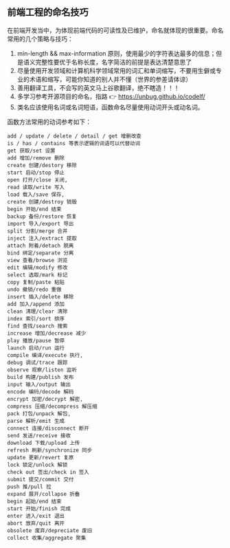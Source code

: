 ## 前端工程的命名技巧

在前端开发当中，为体现前端代码的可读性及已维护，命名就体现的很重要。命名常用的几个策略与技巧：

1. min-length && max-information 原则，使用最少的字符表达最多的信息；但是语义完整性要优于名称长度，名字简洁的前提是表达清楚意思了
2. 尽量使用开发领域和计算机科学领域常用的词汇和单词缩写，不要用生僻或专业的术语和缩写，可能你知道的别人并不懂（世界的参差请体谅）
3. 善用翻译工具，不会写的英文马上谷歌翻译，绝不瞎造！！！
4. 多学习参考开源项目的命名，指路 👉 https://unbug.github.io/codelf/
5. 类名应该使用名词或名词短语，函数命名尽量使用动词开头或动名词。


函数方法常用的动词参考如下：

```text
add / update / delete / detail / get 增删改查
is / has / contains 等表示逻辑的词语可以代替动词
get 获取/set 设置
add 增加/remove 删除
create 创建/destory 移除
start 启动/stop 停止
open 打开/close 关闭,
read 读取/write 写入
load 载入/save 保存,
create 创建/destroy 销毁
begin 开始/end 结束
backup 备份/restore 恢复
import 导入/export 导出
split 分割/merge 合并
inject 注入/extract 提取
attach 附着/detach 脱离
bind 绑定/separate 分离
view 查看/browse 浏览
edit 编辑/modify 修改
select 选取/mark 标记
copy 复制/paste 粘贴
undo 撤销/redo 重做
insert 插入/delete 移除
add 加入/append 添加
clean 清理/clear 清除
index 索引/sort 排序
find 查找/search 搜索
increase 增加/decrease 减少
play 播放/pause 暂停
launch 启动/run 运行
compile 编译/execute 执行,
debug 调试/trace 跟踪
observe 观察/listen 监听
build 构建/publish 发布
input 输入/output 输出
encode 编码/decode 解码
encrypt 加密/decrypt 解密,
compress 压缩/decompress 解压缩
pack 打包/unpack 解包,
parse 解析/emit 生成
connect 连接/disconnect 断开
send 发送/receive 接收
download 下载/upload 上传
refresh 刷新/synchronize 同步
update 更新/revert 复原
lock 锁定/unlock 解锁
check out 签出/check in 签入
submit 提交/commit 交付
push 推/pull 拉
expand 展开/collapse 折叠
begin 起始/end 结束
start 开始/finish 完成
enter 进入/exit 退出
abort 放弃/quit 离开
obsolete 废弃/depreciate 废旧
collect 收集/aggregate 聚集
```